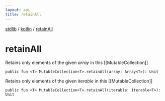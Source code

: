 ```yaml
---
layout: api
title: retainAll
---
```

[stdlib](../index.html) / [kotlin](index.html) / [retainAll](retainAll.html)

# retainAll
Retains only elements of the given *array* in this [[MutableCollection]]
```
public fun <T> MutableCollection<T>.retainAll(array: Array<T>): Unit
```
Retains only elements of the given *iterable* in this [[MutableCollection]]
```
public fun <T> MutableCollection<T>.retainAll(iterable: Iterable<T>): Unit
```
